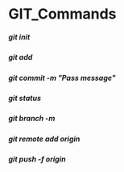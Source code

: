 # GIT_Commands

##### git init
##### git add <filename>
##### git commit -m "Pass message"
##### git status
##### git branch -m <branch name> 
##### git remote add origin <URL>
##### git push -f origin <branch name>
